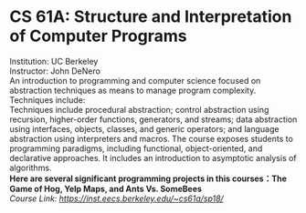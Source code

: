 # CS 61A: Structure and Interpretation of Computer Programs
Institution: UC Berkeley  
Instructor:  John DeNero  
An introduction to programming and computer science focused on abstraction techniques as means to manage program complexity. 
Techniques include:  
Techniques include procedural abstraction; control abstraction using recursion, higher-order functions, generators, and streams; data abstraction using interfaces, objects, classes, and generic operators; and language abstraction using interpreters and macros. The course exposes students to programming paradigms, including functional, object-oriented, and declarative approaches. It includes an introduction to asymptotic analysis of algorithms.   
**Here are several significant programming projects in this courses：The Game of Hog, Yelp Maps, and Ants Vs. SomeBees**  
*Course Link: https://inst.eecs.berkeley.edu/~cs61a/sp18/*

